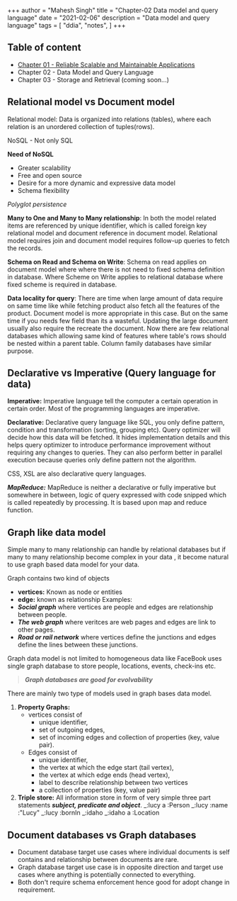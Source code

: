 +++
author = "Mahesh Singh"
title = "Chapter-02 Data model and query language"
date = "2021-02-06"
description = "Data model and query language"
tags = [
    "ddia", "notes",
]
+++

## Table of content
* [Chapter 01 - Reliable Scalable and Maintainable Applications](../reliable-scalable-and-maintainable-applications)
* Chapter 02 - Data Model and Query Language
* Chapter 03 - Storage and Retrieval (coming soon...)

## Relational model vs Document model

Relational model: Data is organized into relations (tables), where each relation is an unordered collection of tuples(rows).

NoSQL - Not only SQL

**Need of NoSQL**
- Greater scalability
- Free and open source
- Desire for a more dynamic and expressive data model
- Schema flexibility

*Polyglot persistence*

**Many to One and Many to Many relationship**:
In both the model related items are referenced by unique identifier, which is called foreign key relational model and document reference in document model. Relational model requires join and document model requires follow-up queries to fetch the records.

**Schema on Read and Schema on Write**: Schema on read applies on document model where where there is not need to fixed schema definition in database. Where Scheme on Write applies to relational database where fixed scheme is required in database.

**Data locality for query**: There are time when large amount of data require on same time like while fetching product also fetch all the features of the product. Document model is more appropriate in this case. But on the same time if you needs few field than its a wasteful. Updating the large document usually also require the recreate the document. 
Now there are few relational databases which allowing same kind of features where table's rows should be nested within a parent table. 
Column family databases have similar purpose.

## Declarative vs Imperative (Query language for data)

**Imperative:** Imperative language tell the computer a certain operation in certain order. Most of the programming languages are imperative.

**Declarative:** Declarative query language like SQL, you only define pattern, condition and transformation (sorting, grouping etc). Query optimizer will decide how this data will be fetched. It hides implementation details and this helps query optimizer to introduce performance improvement without requiring any changes to queries. They can also perform better in parallel execution because queries only define pattern not the algorithm.

CSS, XSL are also declarative query languages.

***MapReduce:*** MapReduce is neither a declarative or fully imperative but somewhere in between, logic of query expressed with code snipped which is called repeatedly by processing. It is based upon map and reduce function.

## Graph like data model
Simple many to many relationship can handle by relational databases but if many to many relationship become complex in your data , it become natural to use graph based data model for your data.

Graph contains two kind of objects 
- **vertices:** Known as node or entities 
- **edge:** known as relationship
Examples: 
- ***Social graph*** where vertices are people and edges are relationship between people.
- ***The web graph*** where veritces are web pages and edges are link to other pages.
- ***Road or rail network*** where vertices define the junctions and edges define the lines between these junctions.

Graph data model is not limited to homogeneous data like FaceBook uses single graph database to store people, locations, events, check-ins etc.

> ***Graph databases are good for evolvability***

There are mainly two type of models used in graph bases data model.
1. **Property Graphs:** 
    - vertices consist of  
        + unique identifier, 
        + set of outgoing edges, 
        + set of incoming edges and collection of properties (key, value pair). 
    - Edges consist of 
        + unique identifier, 
        + the vertex at which the edge start (tail vertex), 
        + the vertex at which edge ends (head vertex), 
        + label to describe relationship between two vertices 
        + a collection of properties (key, value pair)
2. **Triple store:**
    All information store in form of very simple three part statements ***subject, predicate and object***.
    _:lucy a        :Person
    _:lucy :name    :"Lucy"
    _:lucy :bornIn  _:idaho
    _:idaho a       :Location

## Document databases vs Graph databases

- Document database target use cases where individual documents is self contains and relationship between documents are rare.
- Graph database target use case is in opposite direction and target use cases where anything is potentially connected to everything.
- Both don't require schema enforcement hence good for adopt change in requirement. 